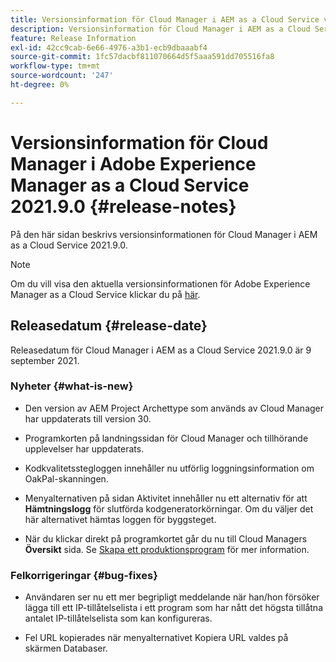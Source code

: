 ```yaml
---
title: Versionsinformation för Cloud Manager i AEM as a Cloud Service version 2021.9.0
description: Versionsinformation för Cloud Manager i AEM as a Cloud Service version 2021.9.0
feature: Release Information
exl-id: 42cc9cab-6e66-4976-a3b1-ecb9dbaaabf4
source-git-commit: 1fc57dacbf811070664d5f5aaa591dd705516fa8
workflow-type: tm+mt
source-wordcount: '247'
ht-degree: 0%

---
```


# Versionsinformation för Cloud Manager i Adobe Experience Manager as a Cloud Service 2021.9.0 {#release-notes}

På den här sidan beskrivs versionsinformationen för Cloud Manager i AEM as a Cloud Service 2021.9.0.

>[!NOTE]
>Om du vill visa den aktuella versionsinformationen för Adobe Experience Manager as a Cloud Service klickar du på [här](https://experienceleague.adobe.com/docs/experience-manager-cloud-service/content/release-notes/release-notes/release-notes-current.html).

## Releasedatum {#release-date}

Releasedatum för Cloud Manager i AEM as a Cloud Service 2021.9.0 är 9 september 2021.

### Nyheter {#what-is-new}

* Den version av AEM Project Archettype som används av Cloud Manager har uppdaterats till version 30.

* Programkorten på landningssidan för Cloud Manager och tillhörande upplevelser har uppdaterats.

* Kodkvalitetsstegloggen innehåller nu utförlig loggningsinformation om OakPal-skanningen.

* Menyalternativen på sidan Aktivitet innehåller nu ett alternativ för att **Hämtningslogg** för slutförda kodgeneratorkörningar. Om du väljer det här alternativet hämtas loggen för byggsteget.

* När du klickar direkt på programkortet går du nu till Cloud Managers **Översikt** sida. Se [Skapa ett produktionsprogram](https://experienceleague.adobe.com/docs/experience-manager-cloud-service/content/implementing/using-cloud-manager/programs/creating-production-programs.html?lang=en) för mer information.

### Felkorrigeringar {#bug-fixes}

* Användaren ser nu ett mer begripligt meddelande när han/hon försöker lägga till ett IP-tillåtelselista i ett program som har nått det högsta tillåtna antalet IP-tillåtelselista som kan konfigureras.

* Fel URL kopierades när menyalternativet Kopiera URL valdes på skärmen Databaser.

